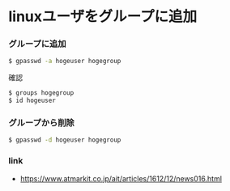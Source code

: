 # linuxユーザをグループに追加


### グループに追加

```bash
$ gpasswd -a hogeuser hogegroup 
```

確認

```bash
$ groups hogegroup
$ id hogeuser
```

### グループから削除

```bash
$ gpasswd -d hogeuser hogegroup
```

### link

* https://www.atmarkit.co.jp/ait/articles/1612/12/news016.html
